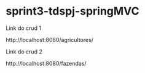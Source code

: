 # sprint3-tdspj-springMVC


Link do crud 1

http://localhost:8080/agricultores/

Link do crud 2

http://localhost:8080/fazendas/
